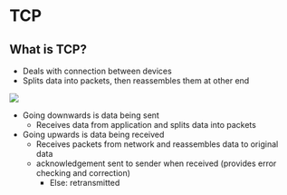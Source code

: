 # TCP

## What is TCP?
- Deals with connection between devices
- Splits data into packets, then reassembles them at other end

![](https://miro.medium.com/max/3556/1*8BJFxJJCoQ0kc53gOHuEFg.png) 
- Going downwards is data being sent
    - Receives data from application and splits data into packets
- Going upwards is data being received
    - Receives packets from network and reassembles data to original data
    - acknowledgement sent to sender when received (provides error checking and correction)
        - Else: retransmitted 